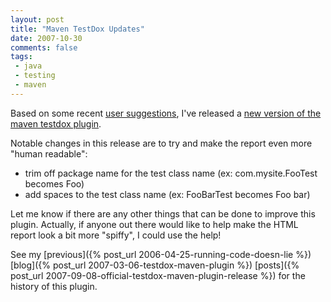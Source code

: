 ```yaml
---
layout: post
title: "Maven TestDox Updates"
date: 2007-10-30
comments: false
tags:
 - java
 - testing
 - maven
---
```


Based on some recent [user suggestions](http://jira.codehaus.org/browse/MOJO-681),
I've released a [new version of the maven testdox plugin](http://maven.codecrate.com/com/codecrate/maven/plugins/testdox-maven-plugin/).



Notable changes in this release are to try and make the report even more "human readable":
  - trim off package name for the test class name (ex: com.mysite.FooTest becomes Foo)
  - add spaces to the test class name (ex: FooBarTest becomes Foo bar)

Let me know if there are any other things that can be done to improve this plugin. Actually, if anyone out there would like to help make the HTML report look a bit more "spiffy", I could use the help!

See my [previous]({% post_url 2006-04-25-running-code-doesn-lie %})
[blog]({% post_url 2007-03-06-testdox-maven-plugin %})
[posts]({% post_url 2007-09-08-official-testdox-maven-plugin-release %}) for the history of this plugin.



